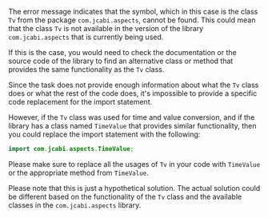 The error message indicates that the symbol, which in this case is the class `Tv` from the package `com.jcabi.aspects`, cannot be found. This could mean that the class `Tv` is not available in the version of the library `com.jcabi.aspects` that is currently being used. 

If this is the case, you would need to check the documentation or the source code of the library to find an alternative class or method that provides the same functionality as the `Tv` class.

Since the task does not provide enough information about what the `Tv` class does or what the rest of the code does, it's impossible to provide a specific code replacement for the import statement.

However, if the `Tv` class was used for time and value conversion, and if the library has a class named `TimeValue` that provides similar functionality, then you could replace the import statement with the following:

```java
import com.jcabi.aspects.TimeValue;
```

Please make sure to replace all the usages of `Tv` in your code with `TimeValue` or the appropriate method from `TimeValue`.

Please note that this is just a hypothetical solution. The actual solution could be different based on the functionality of the `Tv` class and the available classes in the `com.jcabi.aspects` library.